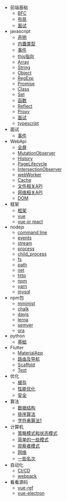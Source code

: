 * 前端基础
  * [BFC](css/BFC.md)
  * [布局](css/layout.md)
  * [面试](css/css面试点.md)
* javascript
  * [声明](js/声明.md)
  * [内置类型](js/内置类型.md)
  * [事件](js/EventLoop.md)
  * [this指向](js/this指向.md)
  * [Array](js/array.md)
  * [String](js/string.md)
  * [Object](js/Object.md)
  * [RegExp](js/RegExp.md)
  * [Promise](js/Promise.md)
  * [Class](js/Class.md)
  * [Set](js/set.md)
  * [函数](js/函数.md)
  * [Reflect](js/Reflect.md)
  * [Proxy](js/proxy.md)
  * [面试](js/js_interview.md)
  * [typescript](js/typescript.md)
* 面试
  * [事件](interview/事件.md)
* WebApi
  * [全屏](webApi/fullscreen.md)
  * [MutationObserver](webApi/MutationObserver.md)
  * [History](webApi/History.md)
  * [PageLifecycle](webApi/PageLifecycle.md)
  * [IntersectionObserver](webApi/IntersectionObserver.md)
  * [webWorker](weApi/webWorker.md)
  * [Cache](webApi/cache.md)  
  * [文件相关API](webApi/文件相关API.md)
  * [网络相关API](webApi/网络相关Api.md)
  * [DOM](webApi/DOM.md)
* 框架
  * [框架](mvvm/框架.md)
  * [vue](mvvm/vue.md)
  * [vue or react](mvvm/vue和react的diff.md)
* nodejs
  * [command line](node/commandLine.md)
  * [events](node/native/events.md)
  * [stream](node/native/stream.md)
  * [process](node/native/process.md)
  * [child_process](node/native/child_process.md)
  * [fs](node/native/fs.md)
  * [path](node/native/path.md)
  * [net](node/native/net.md)
  * [http](node/native/http.md)  
  * [npm](node/npm/npm.md)
  * [yarn](node/npm/yarn.md)
  * [mysql](database/mysql.md)
* npm包
  * [minimist](node/npm/minimist.md)
  * [chalk](node/npm/chalk.md)
  * [dayjs](node/npm/dayjs.md)
  * [lerna](node/npm/lerna.md)
  * [semver](node/npm/semver.md)
  * [ora](node/npm/ora.md)
* python
  * [基础](python/python.md)
* Flutter
  * [MaterialApp](flutter/app配置.md)
  * [路由及导航](flutter/路由和导航.md)
  * [Scaffold](flutter/页面容器.md)
  * [Text](flutter/Text.md)
* 优化
  * [缓存](chrome/cache.md)
  * [性能优化](chrome/performance.md)
  * [安全](chrome/safety.md)
* 算法
  * [数据结构](algorithm/数据结构.md)
  * [排序算法](algorithm/home.md)
  * [字符串算法1](algorithm/字符串相关算法一.md)
* 计算机
  * [策略模式和状态模式](computer/策略模式&状态模式.md)
  * [简单的一些模式](computer/简单的一些模式.md)
  * [观察者模式](computer/观察者模式.md)
  * [网络](computer/网络.md)
  * [一些名次](computer/notification.md)
* 自动化
  * [CI/CD](mode/CICD.md)
  * [webpack](mode/webpack.md)
* 看看源码
  * [vue-ref](sourceCode/vue-ref.md)
  * [vue-electron](sourceCode/vue-electron.md)

